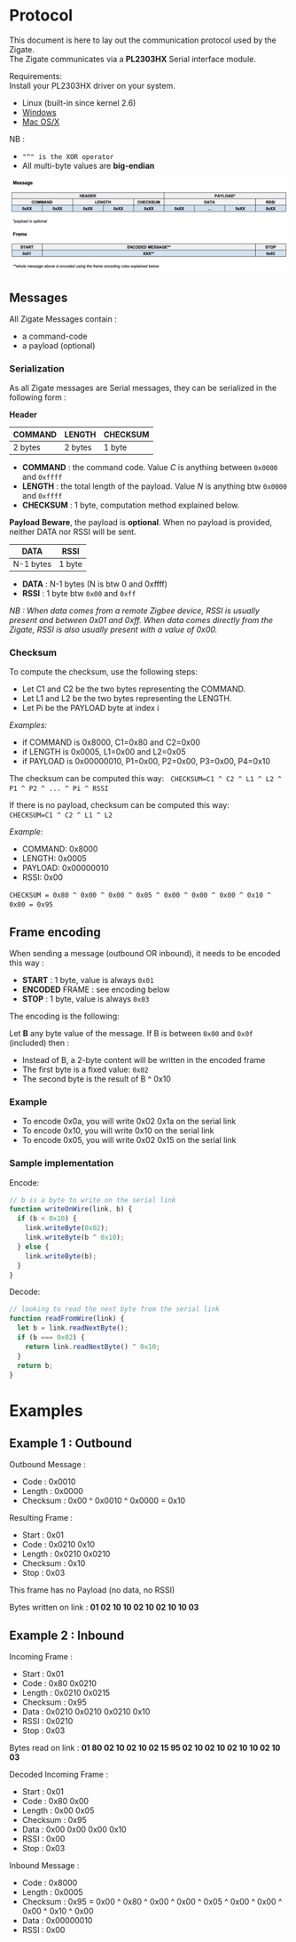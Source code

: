 # Protocol

This document is here to lay out the communication protocol used by the Zigate.  
The Zigate communicates via a **PL2303HX** Serial interface module.

Requirements:  
Install your PL2303HX driver on your system.
 * Linux (built-in since kernel 2.6)
 * [Windows](http://www.prolific.com.tw/US/ShowProduct.aspx?p_id=225&pcid=41)
 * [Mac OS/X](http://www.prolific.com.tw/US/ShowProduct.aspx?p_id=229&pcid=41)

NB :
 * `"^" is the XOR operator`
 * All multi-byte values are **big-endian**

![ZiGate Protocol](structure.png)

## Messages

All Zigate Messages contain :
 * a command-code
 * a payload (optional)

### Serialization
As all Zigate messages are Serial messages, they can be serialized in the following form :

**Header**

| COMMAND | LENGTH | CHECKSUM |
| --- | --- | --- |
| 2 bytes | 2 bytes | 1 byte |

 * **COMMAND** : the command code. Value *C* is anything between `0x0000` and `0xffff`
 * **LENGTH** : the total length of the payload. Value *N* is anything btw `0x0000` and `0xffff`
 * **CHECKSUM** : 1 byte, computation method explained below.

**Payload**
**Beware**, the payload is **optional**. When no payload is provided, neither DATA nor RSSI will be sent.

| DATA | RSSI |
| --- | --- |
| N-1 bytes | 1 byte |

 * **DATA** : N-1 bytes (N is btw 0 and 0xffff)
 * **RSSI** : 1 byte btw `0x00` and `0xff`

*NB : When data comes from a remote Zigbee device, RSSI is usually present and between 0x01 and 0xff. When data comes directly from the Zigate, RSSI is also usually present with a value of 0x00.*

### Checksum
To compute the checksum, use the following steps:

 * Let C1 and C2 be the two bytes representing the COMMAND.
 * Let L1 and L2 be the two bytes representing the LENGTH.
 * Let Pi be the PAYLOAD byte at index i

*Examples:*
 * if COMMAND is 0x8000, C1=0x80 and C2=0x00
 * if LENGTH is 0x0005, L1=0x00 and L2=0x05
 * if PAYLOAD is 0x00000010, P1=0x00, P2=0x00, P3=0x00, P4=0x10

The checksum can be computed this way:  
`CHECKSUM=C1 ^ C2 ^ L1 ^ L2 ^ P1 ^ P2 ^ ... ^ Pi ^ RSSI`

If there is no payload, checksum can be computed this way:  
`CHECKSUM=C1 ^ C2 ^ L1 ^ L2`

*Example:*
 * COMMAND: 0x8000
 * LENGTH: 0x0005
 * PAYLOAD: 0x00000010
 * RSSI: 0x00

`CHECKSUM = 0x80 ^ 0x00 ^ 0x00 ^ 0x05 ^ 0x00 ^ 0x00 ^ 0x00 ^ 0x10 ^ 0x00 = 0x95`

## Frame encoding

When sending a message (outbound OR inbound), it needs to be encoded this way :
 * **START** : 1 byte, value is always `0x01`
 * **ENCODED** FRAME : see encoding below
 * **STOP** : 1 byte, value is always `0x03`

The encoding is the following:  

Let **B** any byte value of the message.
If B is between `0x00` and `0x0f` (included) then :
 * Instead of B, a 2-byte content will be written in the encoded frame
 * The first byte is a fixed value: `0x02`
 * The second byte is the result of B ^ 0x10

### Example
 * To encode 0x0a, you will write 0x02 0x1a on the serial link
 * To encode 0x10, you will write 0x10 on the serial link
 * To encode 0x05, you will write 0x02 0x15 on the serial link

### Sample implementation

Encode:
```javascript
// b is a byte to write on the serial link
function writeOnWire(link, b) {
  if (b < 0x10) {
    link.writeByte(0x02);
    link.writeByte(b ^ 0x10);
  } else {
    link.writeByte(b);
  }
}
```

Decode:
```javascript
// looking to read the next byte from the serial link
function readFromWire(link) {
  let b = link.readNextByte();
  if (b === 0x02) {
    return link.readNextByte() ^ 0x10;
  }
  return b;
}
```

# Examples

## Example 1 : Outbound

Outbound Message :
 * Code : 0x0010
 * Length : 0x0000
 * Checksum : 0x00 ^ 0x0010 ^ 0x0000 = 0x10

Resulting Frame :
 * Start : 0x01
 * Code : 0x0210 0x10
 * Length : 0x0210 0x0210
 * Checksum : 0x10
 * Stop : 0x03

This frame has no Payload (no data, no RSSI)

Bytes written on link : **01 02 10 10 02 10 02 10 10 03**

## Example 2 : Inbound

Incoming Frame :
 * Start : 0x01
 * Code : 0x80 0x0210
 * Length : 0x0210 0x0215
 * Checksum : 0x95
 * Data : 0x0210 0x0210 0x0210 0x10
 * RSSI : 0x0210
 * Stop : 0x03

Bytes read on link : **01 80 02 10 02 10 02 15 95 02 10 02 10 02 10 10 02 10 03**

Decoded Incoming Frame :
 * Start : 0x01
 * Code : 0x80 0x00
 * Length : 0x00 0x05
 * Checksum : 0x95
 * Data : 0x00 0x00 0x00 0x10
 * RSSI : 0x00
 * Stop : 0x03

Inbound Message :
 * Code : 0x8000
 * Length : 0x0005
 * Checksum : 0x95 = 0x00 ^ 0x80 ^ 0x00 ^ 0x00 ^ 0x05 ^ 0x00 ^ 0x00 ^ 0x00 ^ 0x10 ^ 0x00
 * Data : 0x00000010
 * RSSI : 0x00
